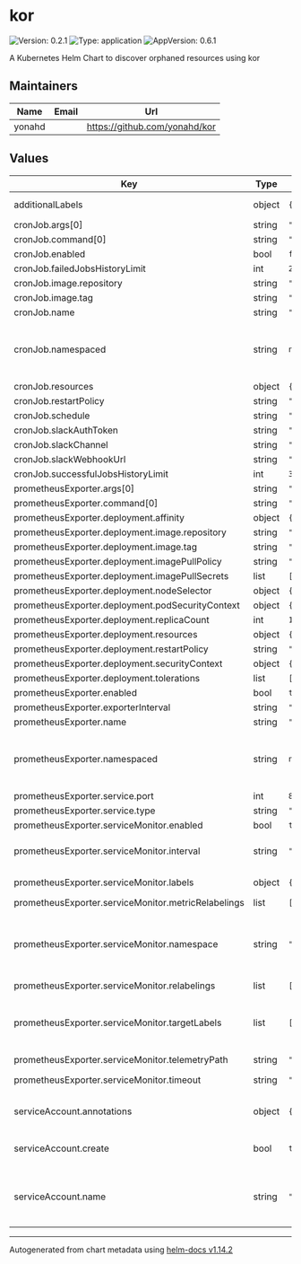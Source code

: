 # kor

![Version: 0.2.1](https://img.shields.io/badge/Version-0.2.1-informational?style=flat-square) ![Type: application](https://img.shields.io/badge/Type-application-informational?style=flat-square) ![AppVersion: 0.6.1](https://img.shields.io/badge/AppVersion-0.6.1-informational?style=flat-square)

A Kubernetes Helm Chart to discover orphaned resources using kor

## Maintainers

| Name | Email | Url |
| ---- | ------ | --- |
| yonahd |  | <https://github.com/yonahd/kor> |

## Values

| Key | Type | Default | Description |
|-----|------|---------|-------------|
| additionalLabels | object | `{}` | Custom labels to add into metadata |
| cronJob.args[0] | string | `"all"` |  |
| cronJob.command[0] | string | `"kor"` |  |
| cronJob.enabled | bool | `false` |  |
| cronJob.failedJobsHistoryLimit | int | `2` |  |
| cronJob.image.repository | string | `"yonahdissen/kor"` |  |
| cronJob.image.tag | string | `"latest"` |  |
| cronJob.name | string | `"kor"` |  |
| cronJob.namespaced | string | `nil` | Set true/false to explicitly return namespaced/non-namespaced resources |
| cronJob.resources | object | `{}` |  |
| cronJob.restartPolicy | string | `"OnFailure"` |  |
| cronJob.schedule | string | `"0 1 * * 1"` |  |
| cronJob.slackAuthToken | string | `""` |  |
| cronJob.slackChannel | string | `""` |  |
| cronJob.slackWebhookUrl | string | `""` |  |
| cronJob.successfulJobsHistoryLimit | int | `3` |  |
| prometheusExporter.args[0] | string | `"exporter"` |  |
| prometheusExporter.command[0] | string | `"kor"` |  |
| prometheusExporter.deployment.affinity | object | `{}` |  |
| prometheusExporter.deployment.image.repository | string | `"yonahdissen/kor"` |  |
| prometheusExporter.deployment.image.tag | string | `"latest"` |  |
| prometheusExporter.deployment.imagePullPolicy | string | `"Always"` |  |
| prometheusExporter.deployment.imagePullSecrets | list | `[]` |  |
| prometheusExporter.deployment.nodeSelector | object | `{}` |  |
| prometheusExporter.deployment.podSecurityContext | object | `{}` |  |
| prometheusExporter.deployment.replicaCount | int | `1` |  |
| prometheusExporter.deployment.resources | object | `{}` |  |
| prometheusExporter.deployment.restartPolicy | string | `"Always"` |  |
| prometheusExporter.deployment.securityContext | object | `{}` |  |
| prometheusExporter.deployment.tolerations | list | `[]` |  |
| prometheusExporter.enabled | bool | `true` |  |
| prometheusExporter.exporterInterval | string | `""` |  |
| prometheusExporter.name | string | `"kor-exporter"` |  |
| prometheusExporter.namespaced | string | `nil` | Set true/false to explicitly return namespaced/non-namespaced resources |
| prometheusExporter.service.port | int | `8080` |  |
| prometheusExporter.service.type | string | `"ClusterIP"` |  |
| prometheusExporter.serviceMonitor.enabled | bool | `true` |  |
| prometheusExporter.serviceMonitor.interval | string | `"30s"` | Set how frequently Prometheus should scrape |
| prometheusExporter.serviceMonitor.labels | object | `{}` | Service monitor labels |
| prometheusExporter.serviceMonitor.metricRelabelings | list | `[]` |  |
| prometheusExporter.serviceMonitor.namespace | string | `""` | Set the namespace the ServiceMonitor should be deployed, if empty namespace will be `.Release.Namespace` |
| prometheusExporter.serviceMonitor.relabelings | list | `[]` |  |
| prometheusExporter.serviceMonitor.targetLabels | list | `[]` | Set of labels to transfer on the Kubernetes Service onto the target. |
| prometheusExporter.serviceMonitor.telemetryPath | string | `"/metrics"` |  |
| prometheusExporter.serviceMonitor.timeout | string | `"10s"` | Set timeout for scrape |
| serviceAccount.annotations | object | `{}` | Annotations to add to the service account |
| serviceAccount.create | bool | `true` | Specifies whether a service account should be created |
| serviceAccount.name | string | `""` | If not set and create is true, a name is generated using the fullname template |

----------------------------------------------
Autogenerated from chart metadata using [helm-docs v1.14.2](https://github.com/norwoodj/helm-docs/releases/v1.14.2)

